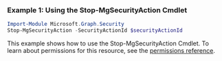### Example 1: Using the Stop-MgSecurityAction Cmdlet
```powershell
Import-Module Microsoft.Graph.Security
Stop-MgSecurityAction -SecurityActionId $securityActionId
```
This example shows how to use the Stop-MgSecurityAction Cmdlet.
To learn about permissions for this resource, see the [permissions reference](/graph/permissions-reference).
